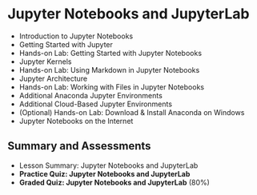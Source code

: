 # Jupyter Notebooks and JupyterLab
- Introduction to Jupyter Notebooks
- Getting Started with Jupyter
- Hands-on Lab: Getting Started with Jupyter Notebooks
- Jupyter Kernels
- Hands-on Lab: Using Markdown in Jupyter Notebooks
- Jupyter Architecture
- Hands-on Lab: Working with Files in Jupyter Notebooks
- Additional Anaconda Jupyter Environments
- Additional Cloud-Based Jupyter Environments
- (Optional) Hands-on Lab: Download & Install Anaconda on Windows
- Jupyter Notebooks on the Internet
## Summary and Assessments
- Lesson Summary: Jupyter Notebooks and JupyterLab
- **Practice Quiz: Jupyter Notebooks and JupyterLab**
- **Graded Quiz: Jupyter Notebooks and JupyterLab** (80%)
